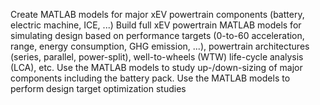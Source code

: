 

Create MATLAB models for major xEV powertrain components (battery, electric machine, ICE, ...)
Build full xEV powertrain MATLAB models for simulating design based on performance targets (0-to-60 acceleration, range, energy consumption, GHG emission, ...), powertrain architectures (series, parallel, power-split), well-to-wheels (WTW) life-cycle analysis (LCA), etc.
Use the MATLAB models to study up-/down-sizing of major components including the battery pack.
Use the MATLAB models to perform design target optimization studies
